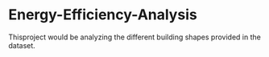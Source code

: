 # Energy-Efficiency-Analysis
Thisproject would be analyzing the different building shapes provided in the dataset. 
